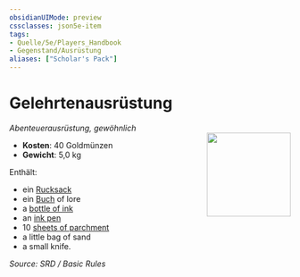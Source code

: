 ```yaml
---
obsidianUIMode: preview
cssclasses: json5e-item
tags:
- Quelle/5e/Players_Handbook
- Gegenstand/Ausrüstung
aliases: ["Scholar's Pack"]
---
```

# Gelehrtenausrüstung
*Abenteuerausrüstung, gewöhnlich*  
<img src="Symbolik/Gegenstände.webp" align="right" width="150">

- **Kosten**: 40 Goldmünzen
- **Gewicht**: 5,0 kg

Enthält:

- ein [Rucksack](Rucksack.md)  
- ein [Buch](Buch.md) of lore  
- a [bottle of ink](ink-1-ounce-bottle.md)  
- an [ink pen](ink-pen.md)  
- 10 [sheets of parchment](Pergament-ein-Blatt.md)  
- a little bag of sand  
- a small knife.  

*Source: SRD / Basic Rules*
